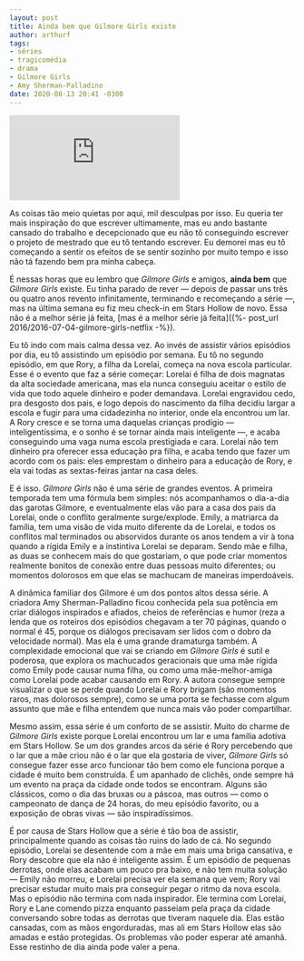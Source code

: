 ```yaml
---
layout: post
title: Ainda bem que Gilmore Girls existe
author: arthurf
tags:
- séries
- tragicomédia
- drama
- Gilmore Girls
- Amy Sherman-Palladino
date: 2020-08-13 20:41 -0300
---
```

<iframe class="full-width" src="https://www.youtube.com/embed/jQCwJi0RDuY" frameborder="0" allow="accelerometer; autoplay; encrypted-media; gyroscope; picture-in-picture" allowfullscreen></iframe>

As coisas tão meio quietas por aqui, mil desculpas por isso. Eu queria ter mais inspiração do que escrever ultimamente, mas eu ando bastante cansado do trabalho e decepcionado que eu não tô conseguindo escrever o projeto de mestrado que eu tô tentando escrever. Eu demorei mas eu tô começando a sentir os efeitos de se sentir sozinho por muito tempo e isso não tá fazendo bem pra minha cabeça.

É nessas horas que eu lembro que *Gilmore Girls* e amigos, **ainda bem** que *Gilmore Girls* existe. Eu tinha parado de rever — depois de passar uns três ou quatro anos revento infinitamente, terminando e recomeçando a série —, mas na última semana eu fiz meu check-in em Stars Hollow de novo. Essa não é a melhor série já feita, [mas é a melhor série já feita]({%- post_url 2016/2016-07-04-gilmore-girls-netflix -%}).

Eu tô indo com mais calma dessa vez. Ao invés de assistir vários episódios por dia, eu tô assistindo um episódio por semana. Eu tô no segundo episódio, em que Rory, a filha da Lorelai, começa na nova escola particular. Esse é o evento que faz a série começar: Lorelai é filha de dois magnatas da alta sociedade americana, mas ela nunca conseguiu aceitar o estilo de vida que todo aquele dinheiro e poder demandava. Lorelai engravidou cedo, pra desgosto dos pais, e logo depois do nascimento da filha decidiu largar a escola e fugir para uma cidadezinha no interior, onde ela encontrou um lar. A Rory cresce e se torna uma daquelas crianças prodígio — inteligentíssima, e o sonho é se tornar ainda mais inteligente —, e acaba conseguindo uma vaga numa escola prestigiada e cara. Lorelai não tem dinheiro pra oferecer essa educação pra filha, e acaba tendo que fazer um acordo com os pais: eles emprestam o dinheiro para a educação de Rory, e ela vai todas as sextas-feiras jantar na casa deles.

E é isso. *Gilmore Girls* não é uma série de grandes eventos. A primeira temporada tem uma fórmula bem simples: nós acompanhamos o dia-a-dia das garotas Gilmore, e eventualmente elas vão para a casa dos pais da Lorelai, onde o conflito geralmente surge/explode. Emily, a matriarca da família, tem uma visão de vida muito diferente da de Lorelai, e todos os conflitos mal terminados ou absorvidos durante os anos tendem a vir à tona quando a rígida Emily e a instintiva Lorelai se deparam. Sendo mãe e filha, as duas se conhecem mais do que gostariam, o que pode criar momentos realmente bonitos de conexão entre duas pessoas muito diferentes; ou momentos dolorosos em que elas se machucam de maneiras imperdoáveis.

A dinâmica familiar dos Gilmore é um dos pontos altos dessa série. A criadora Amy Sherman-Palladino ficou conhecida pela sua potência em criar diálogos inspirados e afiados, cheios de referências e humor (reza a lenda que os roteiros dos episódios chegavam a ter 70 páginas, quando o normal é 45, porque os diálogos precisavam ser lidos com o dobro da velocidade normal). Mas ela é uma grande dramaturga também. A complexidade emocional que vai se criando em *Gilmore Girls* é sutil e poderosa, que explora os machucados geracionais que uma mãe rígida como Emily pode causar numa filha, ou como uma mãe-melhor-amiga como Lorelai pode acabar causando em Rory. A autora consegue sempre visualizar o que se perde quando Lorelai e Rory brigam (são momentos raros, mas dolorosos sempre), como se uma porta se fechasse com algum assunto que mãe e filha entendem que nunca mais vão poder compartilhar.

Mesmo assim, essa série é um conforto de se assistir. Muito do charme de *Gilmore Girls* existe porque Lorelai encontrou um lar e uma família adotiva em Stars Hollow. Se um dos grandes arcos da série é Rory percebendo que o lar que a mãe criou não é o lar que ela gostaria de viver, *Gilmore Girls* só consegue fazer esse arco funcionar tão bem como ele funciona porque a cidade é muito bem construída. É um apanhado de clichês, onde sempre há um evento na praça da cidade onde todos se encontram. Alguns são clássicos, como o dia das bruxas ou a páscoa, mas outros — como o campeonato de dança de 24 horas, do meu episódio favorito, ou a exposição de obras vivas — são inspiradíssimos.

É por causa de Stars Hollow que a série é tão boa de assistir, principalmente quando as coisas tào ruins do lado de cá. No segundo episódio, Lorelai se desentende com a mãe em mais uma briga cansativa, e Rory descobre que ela não é inteligente assim. É um episódio de pequenas derrotas, onde elas acabam um pouco pra baixo, e não tem muita solução — Emily não morreu, e Lorelai precisa ver ela semana que vem; Rory vai precisar estudar muito mais pra conseguir pegar o ritmo da nova escola. Mas o episódio não termina com nada inspirador. Ele termina com Lorelai, Rory e Lane comendo pizza enquanto passeiam pela praça da cidade conversando sobre todas as derrotas que tiveram naquele dia. Elas estão cansadas, com as mãos engorduradas, mas ali em Stars Hollow elas são amadas e estão protegidas. Os problemas vão poder esperar até amanhã. Esse restinho de dia ainda pode valer a pena.
